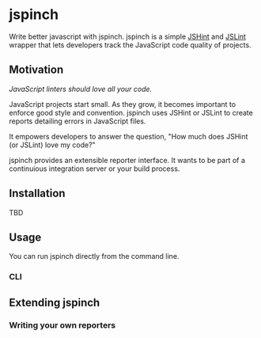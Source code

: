 # jspinch
Write better javascript with jspinch. jspinch is a simple [JSHint](https://github.com/jshint/jshint/) and [JSLint](http://www.jslint.com) wrapper that lets developers track the JavaScript code quality of projects.
## Motivation
*JavaScript linters should love all your code.*

JavaScript projects start small. As they grow, it becomes important to enforce good style and convention. jspinch uses JSHint or JSLint to create reports detailing errors in JavaScript files.

It empowers developers to answer the question, "How much does JSHint (or JSLint) love my code?"

jspinch provides an extensible reporter interface. It wants to be part of a continuious integration server or your build process.
## Installation
TBD
## Usage
You can run jspinch directly from the command line.
### CLI

## Extending jspinch
### Writing your own reporters
